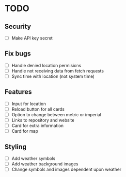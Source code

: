 # TODO

## Security

- [ ] Make API key secret

## Fix bugs

- [ ] Handle denied location permisions
- [ ] Handle not receiving data from fetch requests
- [ ] Sync time with location (not system time)

## Features

- [ ] Input for location
- [ ] Reload button for all cards
- [ ] Option to change between metric or imperial
- [ ] Links to repository and website
- [ ] Card for extra information
- [ ] Card for map

## Styling

- [ ] Add weather symbols
- [ ] Add weather background images
- [ ] Change symbols and images dependent upon weather

